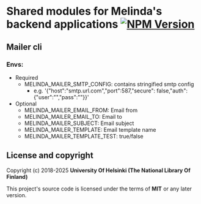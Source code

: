 # Shared modules for Melinda's backend applications [![NPM Version](https://img.shields.io/npm/v/@natlibfi/melinda-backend-commons.svg)](https://npmjs.org/package/@natlibfi/melinda-backend-commons)

## Mailer cli
### Envs:
* Required
  * MELINDA_MAILER_SMTP_CONFIG: contains stringified smtp config
    * e.g. '{"host":"smtp.url.com","port":587,"secure": false,"auth":{"user":"","pass":""}}'
* Optional
  * MELINDA_MAILER_EMAIL_FROM: Email from
  * MELINDA_MAILER_EMAIL_TO: Email to
  * MELINDA_MAILER_SUBJECT: Email subject
  * MELINDA_MAILER_TEMPLATE: Email template name
  * MELINDA_MAILER_TEMPLATE_TEST: true/false

## License and copyright

Copyright (c) 2018-2025 **University Of Helsinki (The National Library Of Finland)**

This project's source code is licensed under the terms of **MIT** or any later version.
